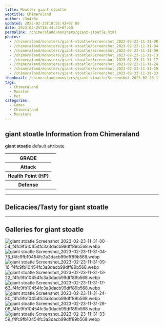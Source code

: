 ```yaml
---
title: Monster giant stoatle
webtitle: Chimeraland
author: L3n4r0x
updated: 2023-02-25T18:55:43+07:00
date: 2023-02-25T18:44:43+07:00
permalink: /chimeraland/monsters/giant-stoatle.html
photos:
  - /chimeraland/monsters/giant-stoatle/Screenshot_2023-02-23-11-31-00-54_f4fc9fb10454fc3a3dacb99dff89b568.webp
  - /chimeraland/monsters/giant-stoatle/Screenshot_2023-02-23-11-31-04-76_f4fc9fb10454fc3a3dacb99dff89b568.webp
  - /chimeraland/monsters/giant-stoatle/Screenshot_2023-02-23-11-31-09-16_f4fc9fb10454fc3a3dacb99dff89b568.webp
  - /chimeraland/monsters/giant-stoatle/Screenshot_2023-02-23-11-31-13-22_f4fc9fb10454fc3a3dacb99dff89b568.webp
  - /chimeraland/monsters/giant-stoatle/Screenshot_2023-02-23-11-31-17-63_f4fc9fb10454fc3a3dacb99dff89b568.webp
  - /chimeraland/monsters/giant-stoatle/Screenshot_2023-02-23-11-31-24-80_f4fc9fb10454fc3a3dacb99dff89b568.webp
  - /chimeraland/monsters/giant-stoatle/Screenshot_2023-02-23-11-31-29-08_f4fc9fb10454fc3a3dacb99dff89b568.webp
  - /chimeraland/monsters/giant-stoatle/Screenshot_2023-02-23-11-31-33-59_f4fc9fb10454fc3a3dacb99dff89b568.webp
thumbnail: /chimeraland/monsters/giant-stoatle/Screenshot_2023-02-23-11-31-00-54_f4fc9fb10454fc3a3dacb99dff89b568.webp
tags:
  - Chimeraland
  - Monster
  - Pet
categories:
  - Games
  - Chimeraland
  - Monsters
---
```


<section id="bootstrap-wrapper"><link rel="stylesheet" href="https://rawcdn.githack.com/dimaslanjaka/Web-Manajemen/0c3b5aa1813bd4abcd2c11bf3e37928b15c28664/css/bootstrap-5-3-0-alpha3-wrapper.css"/><h2>giant stoatle Information from Chimeraland</h2><p><b>giant stoatle</b> default attribute <table><tr><th>GRADE</th><td></td></tr><tr><th>Attack</th><td></td></tr><tr><th>Health Point (HP)</th><td></td></tr><tr><th>Defense</th><td></td></tr></table></p><hr/><h2>Delicacies/Tasty for giant stoatle</h2><hr/><div id="gallery"><h2>Galleries for giant stoatle</h2><div class="row"><div class="col-lg-6 col-12"><img src="/chimeraland/monsters/giant-stoatle/Screenshot_2023-02-23-11-31-00-54_f4fc9fb10454fc3a3dacb99dff89b568.webp" alt="giant stoatle Screenshot_2023-02-23-11-31-00-54_f4fc9fb10454fc3a3dacb99dff89b568.webp"/></div><div class="col-lg-6 col-12"><img src="/chimeraland/monsters/giant-stoatle/Screenshot_2023-02-23-11-31-04-76_f4fc9fb10454fc3a3dacb99dff89b568.webp" alt="giant stoatle Screenshot_2023-02-23-11-31-04-76_f4fc9fb10454fc3a3dacb99dff89b568.webp"/></div><div class="col-lg-6 col-12"><img src="/chimeraland/monsters/giant-stoatle/Screenshot_2023-02-23-11-31-09-16_f4fc9fb10454fc3a3dacb99dff89b568.webp" alt="giant stoatle Screenshot_2023-02-23-11-31-09-16_f4fc9fb10454fc3a3dacb99dff89b568.webp"/></div><div class="col-lg-6 col-12"><img src="/chimeraland/monsters/giant-stoatle/Screenshot_2023-02-23-11-31-13-22_f4fc9fb10454fc3a3dacb99dff89b568.webp" alt="giant stoatle Screenshot_2023-02-23-11-31-13-22_f4fc9fb10454fc3a3dacb99dff89b568.webp"/></div><div class="col-lg-6 col-12"><img src="/chimeraland/monsters/giant-stoatle/Screenshot_2023-02-23-11-31-17-63_f4fc9fb10454fc3a3dacb99dff89b568.webp" alt="giant stoatle Screenshot_2023-02-23-11-31-17-63_f4fc9fb10454fc3a3dacb99dff89b568.webp"/></div><div class="col-lg-6 col-12"><img src="/chimeraland/monsters/giant-stoatle/Screenshot_2023-02-23-11-31-24-80_f4fc9fb10454fc3a3dacb99dff89b568.webp" alt="giant stoatle Screenshot_2023-02-23-11-31-24-80_f4fc9fb10454fc3a3dacb99dff89b568.webp"/></div><div class="col-lg-6 col-12"><img src="/chimeraland/monsters/giant-stoatle/Screenshot_2023-02-23-11-31-29-08_f4fc9fb10454fc3a3dacb99dff89b568.webp" alt="giant stoatle Screenshot_2023-02-23-11-31-29-08_f4fc9fb10454fc3a3dacb99dff89b568.webp"/></div><div class="col-lg-6 col-12"><img src="/chimeraland/monsters/giant-stoatle/Screenshot_2023-02-23-11-31-33-59_f4fc9fb10454fc3a3dacb99dff89b568.webp" alt="giant stoatle Screenshot_2023-02-23-11-31-33-59_f4fc9fb10454fc3a3dacb99dff89b568.webp"/></div></div></div></section>